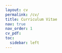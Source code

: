 ```yaml
---
layout: cv
permalink: /cv/
title: Curriculum Vitae
nav: true
nav_order: 1
cv_pdf:
toc:
  sidebar: left
---
```

